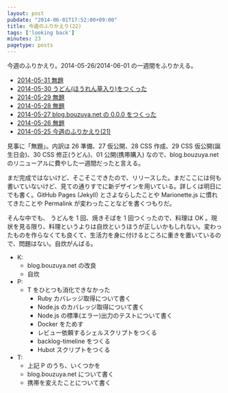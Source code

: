 ```yaml
---
layout: post
pubdate: "2014-06-01T17:52:00+09:00"
title: 今週のふりかえり(22)
tags: ['looking back']
minutes: 23
pagetype: posts
---
```

今週のふりかえり。2014-05-26/2014-06-01 の一週間をふりかえる。

- [2014-05-31 無題][2014-05-31]
- [2014-05-30 うどん(ほうれん草入り)をつくった][2014-05-30]
- [2014-05-29 無題][2014-05-29]
- [2014-05-28 無題][2014-05-28]
- [2014-05-27 blog.bouzuya.net の 0.0.0 をつくった][2014-05-27]
- [2014-05-26 無題][2014-05-26]
- [2014-05-25 今週のふりかえり(21)][2014-05-25]

見事に「無題」。内訳は 26 準備、27 仮公開、28 CSS 作成、29 CSS 仮公開(誕生日会)、30 CSS 修正(うどん)、01 公開(携帯購入) なので、blog.bouzuya.net のリニューアルに費やした一週間だったと言える。

まだ完成ではないけど、そこそこできたので、リリースした。まだここには何も書いていないけど、見ての通りすでに新デザインを用いている。詳しくは明日にでも書く。GitHub Pages (Jekyll) とさよならしたことや Marionette.js に慣れてきたことや Permalink が変わったことなどを書くつもりだ。

そんな中でも、 うどんを 1 回、焼きそばを 1 回つくったので、料理は OK 。現状を見る限り、料理というよりは自炊というほうが正しいかもしれない。変わったものを作らなくても良くて、生活力を身に付けるところに重きを置いているので、問題はない。自炊がんばる。

- K:
  - blog.bouzuya.net の改良
  - 自炊
- P:
  - T をひとつも消化できなかった
    - Ruby カバレッジ取得について書く
    - Node.js のカバレッジ取得について書く
    - Node.js の標準(エラー)出力のテストについて書く
    - Docker をためす
    - レビュー依頼するシェルスクリプトをつくる
    - backlog-timeline をつくる
    - Hubot スクリプトをつくる
- T:
  - 上記 P のうち、いくつかを
  - blog.bouzuya.net について書く
  - 携帯を変えたことについて書く

[2014-05-31]: http://blog.bouzuya.net/2014/05/31/
[2014-05-30]: http://blog.bouzuya.net/2014/05/30/
[2014-05-29]: http://blog.bouzuya.net/2014/05/29/
[2014-05-28]: http://blog.bouzuya.net/2014/05/28/
[2014-05-27]: http://blog.bouzuya.net/2014/05/27/
[2014-05-26]: http://blog.bouzuya.net/2014/05/26/
[2014-05-25]: http://blog.bouzuya.net/2014/05/25/
